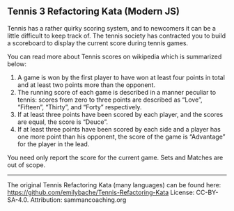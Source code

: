 ## Tennis 3 Refactoring Kata (Modern JS)

Tennis has a rather quirky scoring system, and to newcomers it can be a little difficult to keep track of. The tennis society has contracted you to build a scoreboard to display the current score during tennis games.

You can read more about Tennis scores on wikipedia which is summarized below:

1. A game is won by the first player to have won at least four points in total and at least two points more than the opponent.
1. The running score of each game is described in a manner peculiar to tennis: scores from zero to three points are described as “Love”, “Fifteen”, “Thirty”, and “Forty” respectively.
1. If at least three points have been scored by each player, and the scores are equal, the score is “Deuce”.
1. If at least three points have been scored by each side and a player has one more point than his opponent, the score of the game is “Advantage” for the player in the lead.

You need only report the score for the current game. Sets and Matches are out of scope.

-----

The original Tennis Refactoring Kata (many languages) can be found here: https://github.com/emilybache/Tennis-Refactoring-Kata
License: CC-BY-SA-4.0. Attribution: sammancoaching.org
